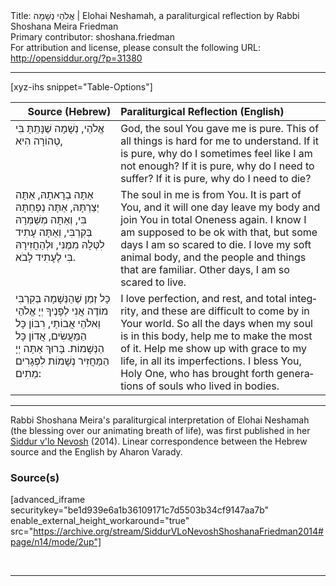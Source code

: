 <html>
<head></head>
<body>
Title: אֱלֹהַי נְשָׁמָה | Elohai Neshamah, a paraliturgical reflection by Rabbi Shoshana Meira Friedman<br />
Primary contributor: shoshana.friedman<br />
For attribution and license, please consult the following URL: <a href="http://opensiddur.org/?p=31380">http://opensiddur.org/?p=31380</a>
<p />
<hr />

[xyz-ihs snippet="Table-Options"]<table style="margin-left: auto; margin-right: auto;" class="draggable">
<thead><tr><th id="x" style="text-align: right;">Source (Hebrew)</th><th style="text-align: left;">Paraliturgical Reflection (English)</th></tr></thead>
<tbody>
<tr><td style="vertical-align:top;">
<div class="liturgy" lang="he">
אֱלֹהַי,
נְשָׁמָה שֶׁנָּתַֽתָּ בִּי
טְהוֹרָה הִיא,
</span></div></td>
 
<td style="vertical-align:top;">
<div class="english" lang="en">
God, 
the soul You gave me is pure.  
This of all things is hard for me to understand.  
If it is pure, why do I sometimes feel like I am not enough?  
If it is pure, why do I need to suffer?  
If it is pure, why do I need to die?  
</div></td></tr>


<tr><td style="vertical-align:top;">
<div class="liturgy" lang="he">
אַתָּה בְרָאתָהּ,
אַתָּה יְצַרְתָּהּ,
אַתָּה נְפַחְתָּהּ בִּי,
וְאַתָּה מְשַׁמְּרָהּ בְּקִרְבִּי,
וְאַתָּה עָתִיד
לִטְּלָהּ מִמֶּנִּי,
וּלְהַחֲזִירָהּ בִּי
לֶעָתִיד לָבֹא.
</span></div></td>
 
<td style="vertical-align:top;">
<div class="english" lang="en">
The soul in me is from You.  
It is part of You, and it will one day leave my body and join You in total Oneness again.  
I know I am supposed to be ok with that, but some days I am so scared to die.  
I love my soft animal body, and the people and things that are familiar.  
Other days, I am so scared to live.  
</div></td></tr>


<tr><td style="vertical-align:top;">
<div class="liturgy" lang="he">
כָּל זְמַן שֶׁהַנְּשָׁמָה בְּקִרְבִּי
מוֹדֶה אֲנִי לְפָנֶיךָ יְיָ אֱלֹהַי וֵאלֹהֵי אֲבוֹתַי,
רִבּוֹן כָּל הַמַּעֲשִׂים, אֲדוֹן כָּל הַנְּשָׁמוֹת.
בָּרוּךְ אַתָּה יְיָ
הַמַּחֲזִיר נְשָׁמוֹת לִפְגָרִים מֵתִים:
</span></div></td>
 
<td style="vertical-align:top;">
<div class="english" lang="en">
I love perfection, and rest, and total integrity, and these are difficult to come by in Your world.
So all the days when my soul is in this body, help me to make the most of it.  
Help me show up with grace to my life, in all its imperfections.
I bless You, Holy One, 
who has brought forth generations of souls who lived in bodies. 
</div></td></tr>
</tbody></table>

<hr />

Rabbi Shoshana Meira's paraliturgical interpretation of Elohai Neshamah (the blessing over our animating breath of life), was first published in her <a href="/?p=9556">Siddur v'lo Nevosh</a> (2014). Linear correspondence between the Hebrew source and the English by Aharon Varady.

<h3>Source(s)</h3>

[advanced_iframe securitykey="be1d939e6a1b36109171c7d5503b34cf9147aa7b" enable_external_height_workaround="true" src="https://archive.org/stream/SiddurVLoNevoshShoshanaFriedman2014#page/n14/mode/2up"]

&nbsp;

<hr />

&nbsp;
</body>
</html>